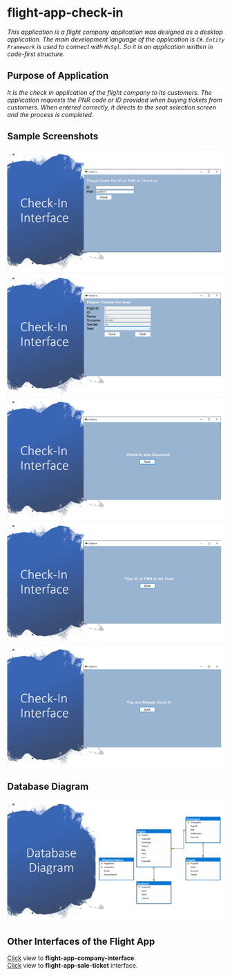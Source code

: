 # flight-app-check-in
*This application is a flight company application was designed as a desktop application. The main development language of the application is `C#`. `Entity Framework` is used to connect with `MsSql`. So it is an application written in code-first structure.*

## Purpose of Application
*It is the check in application of the flight company to its customers. The application requests the PNR code or ID provided when buying tickets from customers. When entered correctly, it directs to the seat selection screen and the process is completed.*

## Sample Screenshots
![check-in-1](https://github.com/eroldmrclk/flight-app-check-in/blob/master/images/check-in-1.png)
![check-in-2](https://github.com/eroldmrclk/flight-app-check-in/blob/master/images/check-in-2.png)
![check-in-3](https://github.com/eroldmrclk/flight-app-check-in/blob/master/images/check-in-3.png)
![check-in-4](https://github.com/eroldmrclk/flight-app-check-in/blob/master/images/check-in-4.png)
![check-in-5](https://github.com/eroldmrclk/flight-app-check-in/blob/master/images/check-in-5.png)

## Database Diagram
![database-diagram](https://github.com/eroldmrclk/flight-app-company-interface/blob/master/images/database-diagram.png)

## Other Interfaces of the Flight App
[Click](https://github.com/eroldmrclk/flight-app-company-interface) view to **flight-app-company-interface**. <br>
[Click](https://github.com/eroldmrclk/flight-app-sale-ticket) view to **flight-app-sale-ticket** interface. <br>
